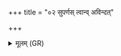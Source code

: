 +++
title = "०२ सुपर्णस् त्वान्व् अविन्दत्"

+++
<details><summary>मूलम् (GR)</summary>

सुपर्णस् त्वान्व् अविन्दत्  
सूकरस् त्वाखनन् नसा ।  
इन्द्रस् त्वा चक्रे बाह्वोर्  
असुरेभ्य स्तरीतवे ॥
</details>